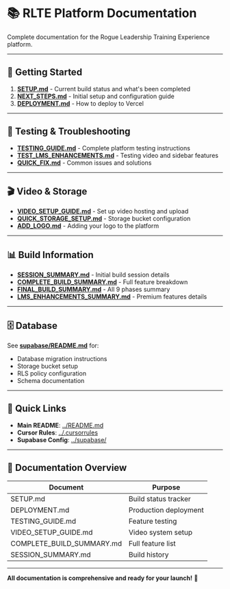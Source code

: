 # 📚 RLTE Platform Documentation

Complete documentation for the Rogue Leadership Training Experience platform.

---

## 🚀 Getting Started

1. **[SETUP.md](./SETUP.md)** - Current build status and what's been completed
2. **[NEXT_STEPS.md](./NEXT_STEPS.md)** - Initial setup and configuration guide
3. **[DEPLOYMENT.md](./DEPLOYMENT.md)** - How to deploy to Vercel

---

## 🧪 Testing & Troubleshooting

- **[TESTING_GUIDE.md](./TESTING_GUIDE.md)** - Complete platform testing instructions
- **[TEST_LMS_ENHANCEMENTS.md](./TEST_LMS_ENHANCEMENTS.md)** - Testing video and sidebar features
- **[QUICK_FIX.md](./QUICK_FIX.md)** - Common issues and solutions

---

## 🎬 Video & Storage

- **[VIDEO_SETUP_GUIDE.md](./VIDEO_SETUP_GUIDE.md)** - Set up video hosting and upload
- **[QUICK_STORAGE_SETUP.md](./QUICK_STORAGE_SETUP.md)** - Storage bucket configuration
- **[ADD_LOGO.md](./ADD_LOGO.md)** - Adding your logo to the platform

---

## 📊 Build Information

- **[SESSION_SUMMARY.md](./SESSION_SUMMARY.md)** - Initial build session details
- **[COMPLETE_BUILD_SUMMARY.md](./COMPLETE_BUILD_SUMMARY.md)** - Full feature breakdown
- **[FINAL_BUILD_SUMMARY.md](./FINAL_BUILD_SUMMARY.md)** - All 9 phases summary
- **[LMS_ENHANCEMENTS_SUMMARY.md](./LMS_ENHANCEMENTS_SUMMARY.md)** - Premium features details

---

## 🗄️ Database

See **[supabase/README.md](../supabase/README.md)** for:
- Database migration instructions
- Storage bucket setup
- RLS policy configuration
- Schema documentation

---

## 📖 Quick Links

- **Main README**: [../README.md](../README.md)
- **Cursor Rules**: [../.cursorrules](../.cursorrules)
- **Supabase Config**: [../supabase/](../supabase/)

---

## 🎯 Documentation Overview

| Document | Purpose |
|----------|---------|
| SETUP.md | Build status tracker |
| DEPLOYMENT.md | Production deployment |
| TESTING_GUIDE.md | Feature testing |
| VIDEO_SETUP_GUIDE.md | Video system setup |
| COMPLETE_BUILD_SUMMARY.md | Full feature list |
| SESSION_SUMMARY.md | Build history |

---

**All documentation is comprehensive and ready for your launch!** 🌲

